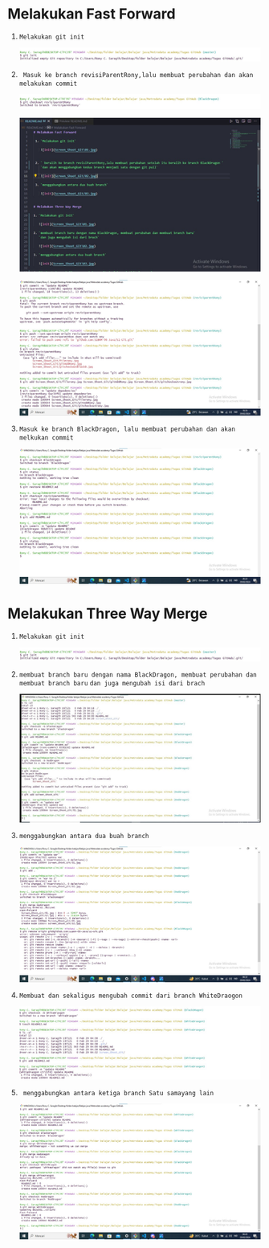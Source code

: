 # Melakukan Fast Forward
 
 1. `Melakukan git init`

    ![init](Screen_Shoot_Git\01.jpg)


 2. ` Masuk ke branch revisiParentRony,lalu membuat perubahan dan akan melakukan commit` 

    ![init](Screen_Shoot_Git/gitcheckoutrony.jpg)
    
    ![init](Screen_Shoot_Git/filerony.jpg)
    
    ![init](Screen_Shoot_Git/updateRdanD.jpg)

 3. `Masuk ke branch BlackDragon, lalu membuat perubahan dan akan melkukan commit `

    ![init](Screen_Shoot_Git/blackDragon.jpg)


# Melakukan Three Way Merge

1. `Melakukan git init`

   ![init](Screen_Shoot_Git\01.jpg)

2. `membuat branch baru dengan nama BlackDragon, membuat perubahan dan membuat branch baru`
   `dan juga mengubah isi dari brach`

   ![init](Screen_Shoot_Git\02.jpg)

3. `menggabungkan antara dua buah branch`

   ![init](Screen_Shoot_Git\03.jpg)

4. `Membuat dan sekaligus mengubah commit dari branch WhiteDraogon`

   ![init](Screen_Shoot_Git\04.jpg)

5. ` menggabungkan antara ketiga branch Satu samayang lain`

   ![init](Screen_Shoot_Git\05.jpg)






